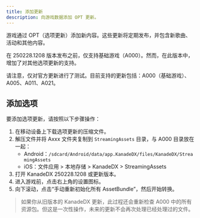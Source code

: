 ```yaml
---
title: 添加更新
description: 向游戏数据添加 OPT 更新。
---
```


游戏通过 OPT（选项更新）添加新内容。这些更新将定期发布，并包含新歌曲、活动和其他内容。

在 250228.1208 版本发布之前，仅支持基础游戏（A000）。然而，在此版本中，增加了对其他选项更新的支持。

请注意，仅对官方更新进行了测试。目前支持的更新包括：A000（基础游戏）、A005、A011、A021。

## 添加选项

要添加选项更新，请按照以下步骤操作：

1. 在移动设备上下载选项更新的压缩文件。
2. 解压文件并将 Axxx 文件夹复制到 `StreamingAssets` 目录，与 A000 目录放在一起：
   * Android：`/sdcard/Android/data/app.KanadeDX/files/KanadeDX/StreamingAssets`
   * iOS：文件应用 > 本地存储 > KanadeDX > StreamingAssets
3. 打开 KanadeDX 250228.1208 或更新版本。
4. 进入游戏前，点击右上角的设置图标。
5. 向下滚动，点击“手动重新初始化所有 AssetBundle”，然后开始转换。

> 如果你从旧版本的 KanadeDX 更新，此过程还会重新检查 A000 中的所有资源包。但这是一次性操作，未来的更新不会再次处理已经处理过的文件。
